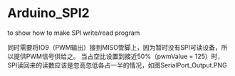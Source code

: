 Arduino_SPI2
============

to show how to make SPI write/read program

同时需要将IO9（PWM输出）接到MISO管脚上，因为暂时没有SPI可读设备，所以提供PWM信号供给之。
当占空比设置到接近50%（pwmValue = 125）时，SPI读回来的读数应该是忽高忽低各占一半的情况，如图SerialPort_Output.PNG
